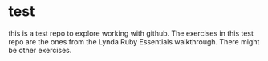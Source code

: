 test
====

this is a test repo to explore working with github.
The exercises in this test repo are the ones from the Lynda Ruby Essentials walkthrough. There might be other exercises.
